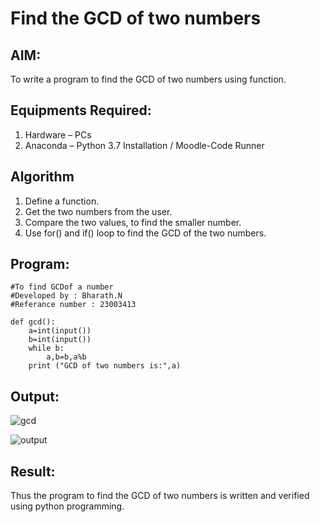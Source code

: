 # Find the GCD of two numbers

## AIM:
To write a program to find the GCD of two numbers using function.

## Equipments Required:
1. Hardware – PCs
2. Anaconda – Python 3.7 Installation / Moodle-Code Runner

## Algorithm
1. Define a function.
2. Get the two numbers from the user.
3. Compare the two values, to find the smaller number.
4. Use for() and if() loop to find the GCD of the two numbers.

## Program:
```
#To find GCDof a number
#Developed by : Bharath.N
#Referance number : 23003413

def gcd():
    a=int(input())
    b=int(input())
    while b:
        a,b=b,a%b
    print ("GCD of two numbers is:",a)
```

## Output:
![gcd](https://github.com/BHARATHNATRAJAN/GCD-of-two-numbers/assets/147473529/bbaa4e2a-5ee7-4d97-a8e1-1bdb2e9a0df9)

![output](https://github.com/BHARATHNATRAJAN/GCD-of-two-numbers/assets/147473529/9526756d-de97-48ac-a099-26b0e7809082)



## Result:
Thus the program to find the GCD of two numbers is written and verified using python programming.
